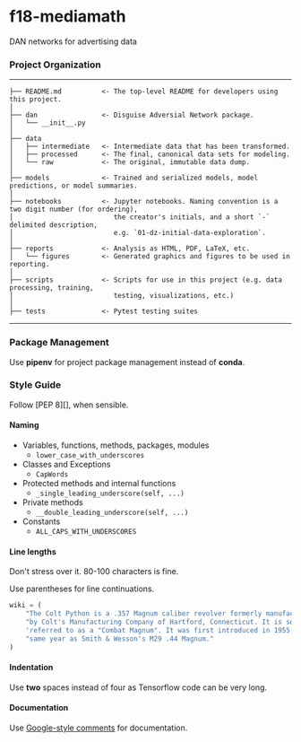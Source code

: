 # f18-mediamath
DAN networks for advertising data

### Project Organization

------------
    ├── README.md          <- The top-level README for developers using this project.
    │
    ├── dan                <- Disguise Adversial Network package.
    │   └── __init__.py    
    │
    ├── data
    │   ├── intermediate   <- Intermediate data that has been transformed.
    │   ├── processed      <- The final, canonical data sets for modeling.
    │   └── raw            <- The original, immutable data dump.
    │
    ├── models             <- Trained and serialized models, model predictions, or model summaries.
    │
    ├── notebooks          <- Jupyter notebooks. Naming convention is a two digit number (for ordering),
    │                         the creator's initials, and a short `-` delimited description,
    │                         e.g. `01-dz-initial-data-exploration`.
    │
    ├── reports            <- Analysis as HTML, PDF, LaTeX, etc.
    │   └── figures        <- Generated graphics and figures to be used in reporting.
    │
    ├── scripts            <- Scripts for use in this project (e.g. data processing, training,
    │                         testing, visualizations, etc.)
    │
    ├── tests              <- Pytest testing suites
--------

### Package Management

Use **pipenv** for project package management instead of **conda**.

### Style Guide

Follow [PEP 8][], when sensible.

#### Naming

- Variables, functions, methods, packages, modules
    - `lower_case_with_underscores`
- Classes and Exceptions
    - `CapWords`
- Protected methods and internal functions
    - `_single_leading_underscore(self, ...)`
- Private methods
    - `__double_leading_underscore(self, ...)`
- Constants
    - `ALL_CAPS_WITH_UNDERSCORES`

#### Line lengths

Don't stress over it. 80-100 characters is fine.

Use parentheses for line continuations.

```python
wiki = (
    "The Colt Python is a .357 Magnum caliber revolver formerly manufactured "
    "by Colt's Manufacturing Company of Hartford, Connecticut. It is sometimes "
    'referred to as a "Combat Magnum". It was first introduced in 1955, the '
    "same year as Smith & Wesson's M29 .44 Magnum."
)
```

#### Indentation

Use **two** spaces instead of four as Tensorflow code can be very long.

#### Documentation

Use [Google-style comments](https://github.com/google/styleguide/blob/gh-pages/pyguide.md#38-comments-and-docstrings) for documentation.